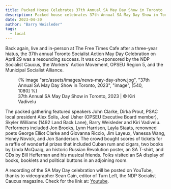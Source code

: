```yaml
---
title: Packed House Celebrates 37th Annual SA May Day Show in Toronto
description: Packed house celebrates 37th Annual SA May Day Show in Toronto
date: 2023-04-30
author: "Barry Weisleder"
tags:
  - local
---
```


Back again, live and in-person at The Free Times Cafe after a three-year hiatus, the 37th annual Toronto Socialist Action May Day Celebration on April 29 was a resounding success. It was co-sponsored by the NDP Socialist Caucus, the Workers' Action Movement, OPSEU Region 5, and the Municipal Socialist Alliance.

<!-- excerpt -->

<figure>
{% image "src/assets/images/news-may-day-show.jpg", "37th Annual SA May Day Show in Toronto, 2023", "image", [540, 1080] %}
<figcaption>37th Annual SA May Day Show in Toronto, 2023 | © Kiri Vadivelu</figcaption>
</figure>

The packed gathering featured speakers John Clarke, Dirka Prout, PSAC local president Alex Solis, Joel Usher (OPSEU Executive Board member), Skyler Williams (1492 Land Back Lane), Barry Weisleder and Kiri Vadivelu. Performers included Jon Brooks, Lynn Harrison, Layla Staats, renowned poets George Elliot Clarke and Giovanna Riccio, Jim Layeux, Vanessa Wang, Honey Novick, and Jon Sanderson. The crowd bought scores of tickets for a raffle of wonderful prizes that included Cuban rum and cigars, two books by Linda McQuaig, an historic Russian Revolution poster, an SA T-shirt, and CDs by Bill Heffernan and his musical friends. Folks visited an SA display of books, booklets and political buttons in an adjoining room.

A recording of the SA May Day celebration will be posted on YouTube, thanks to videographer Sean Cain, editor of Turn Left, the NDP Socialist Caucus magazine. Check for the link at: [Youtube](https://www.youtube.com/@socialistcanada/videos).
